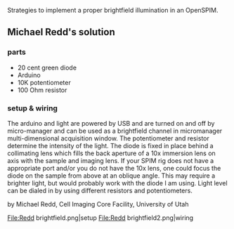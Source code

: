 ---
---
Strategies to implement a proper brightfield illumination in an
OpenSPIM.

## Michael Redd's solution

### parts

  - 20 cent green diode
  - Arduino
  - 10K potentiometer
  - 100 Ohm resistor

### setup & wiring

The arduino and light are powered by USB and are turned on and off by
micro-manager and can be used as a brightfield channel in micromanager
multi-dimensional acquisition window. The potentiometer and resistor
determine the intensity of the light. The diode is fixed in place behind
a collimating lens which fills the back aperture of a 10x immersion lens
on axis with the sample and imaging lens. If your SPIM rig does not have
a appropriate port and/or you do not have the 10x lens, one could focus
the diode on the sample from above at an oblique angle. This may require
a brighter light, but would probably work with the diode I am using.
Light level can be dialed in by using different resistors and
potentiometers.

by Michael Redd, Cell Imaging Core Facility, University of Utah

<File:Redd> brightfield.png|setup <File:Redd> brightfield2.png|wiring
